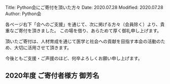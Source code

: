 Title: Python会にご寄付を頂いた方々
Date: 2020.07.28
Modified: 2020.07.28
Author: Python会

各ページ右下「会へのご支援」を通じて、次に掲げる方々（会員除く）より、貴重なご寄付を頂きました。
この場を借り、あらためて厚く御礼申し上げます。

頂いたご寄付は、人材育成を通じて医学と社会への貢献を目指す本会の活動のため、大切に活用させて頂きます。

今後ともご支援・ご声援のほど、何卒よろしくお願い申し上げます。

## 2020年度 ご寄付者様方 御芳名


